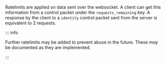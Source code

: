 Ratelimits are applied on data sent over the websocket. A client can get this information from a control packet under the ``requests_remaining`` key. A response by the client to a ``identity`` control packet sent from the server is equivalent to 2 requests.


::: info

Further ratelimits may be added to prevent abuse in the future. These *may* be documented as they are implemented.

:::